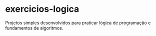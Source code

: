 # exercicios-logica
Projetos simples desenvolvidos para praticar lógica de programação e fundamentos de algoritmos.
